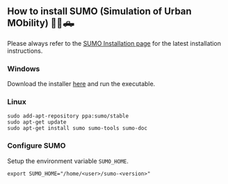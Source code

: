 







## How to install SUMO (Simulation of Urban MObility) 🚗🚙🛻

Please always refer to the [SUMO Installation page](https://sumo.dlr.de/docs/Installing/index.html)
for the latest installation instructions.

### Windows

Download the installer [here](https://sumo.dlr.de/docs/Downloads.php#windows) and run the executable.

### Linux

```
sudo add-apt-repository ppa:sumo/stable
sudo apt-get update
sudo apt-get install sumo sumo-tools sumo-doc
```

### Configure SUMO

Setup the environment variable `SUMO_HOME`.

```
export SUMO_HOME="/home/<user>/sumo-<version>"
```
